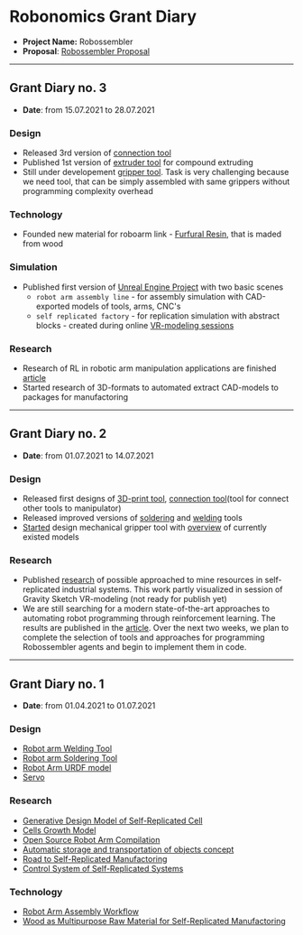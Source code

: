 # Robonomics Grant Diary

* **Project Name:** Robossembler
* **Proposal**: [Robossembler Proposal](https://github.com/airalab/robonomics-grant-program/tree/main/proposals/robossembler.md)

---

## Grant Diary no. 3

* **Date**: from 15.07.2021 to 28.07.2021

### Design

* Released 3rd version of [connection tool](https://gitlab.com/robosphere/arm-tools/connection-tool)
* Published 1st version of [extruder tool](https://gitlab.com/robosphere/arm-tools/extrude-melt-tool) for compound extruding
* Still under developement [gripper tool](https://gitlab.com/robosphere/arm-tools/grip-tool). Task is very challenging because we need tool, that can be simply assembled with same grippers without programming complexity overhead

### Technology

* Founded new material for roboarm link - [Furfural Resin](https://gitlab.com/robosphere/robossembler-docs/-/issues/3#note_635775190), that is maded from wood

### Simulation

* Published first version of [Unreal Engine Project](https://gitlab.com/robosphere/robossembler-unreal-engine-project) with two basic scenes
  * `robot arm assembly line` - for assembly simulation with CAD-exported models of tools, arms, CNC's
  * `self replicated factory` - for replication simulation with abstract blocks - created during online [VR-modeling sessions](https://www.youtube.com/playlist?list=PLTch2Mxp-At8FouCLnO5gBmhlm-VwQ6fH)

### Research

* Research of RL in robotic arm manipulation applications are finished [article](https://robosphere.gitlab.io/robossembler-docs/docs/technologies/machine-learning-in-robotics)
* Started research of 3D-formats to automated extract CAD-models to packages for manufactoring


---

## Grant Diary no. 2

* **Date**: from 01.07.2021 to 14.07.2021

### Design

* Released first designs of [3D-print tool](https://gitlab.com/robosphere/arm-tools/3d-print-tool), [connection tool](https://gitlab.com/robosphere/arm-tools/connection-tool)(tool for connect other tools to manipulator)
* Released improved versions of [soldering](https://gitlab.com/robosphere/arm-tools/soldering-tool) and [welding](https://gitlab.com/robosphere/arm-tools/welding-tool) tools
* [Started](https://gitlab.com/robosphere/arm-tools/grip-tool/-/issues/1) design mechanical gripper tool with [overview](https://robosphere.gitlab.io/robossembler-docs/docs/technologies/gripper-tools-research) of currently existed models

### Research

* Published [research](https://robosphere.gitlab.io/robossembler-docs/docs/mining) of possible approached to mine resources in self-replicated industrial systems. This work partly visualized in session of Gravity Sketch VR-modeling (not ready for publish yet)
* We are still searching for a modern state-of-the-art approaches to automating robot programming through reinforcement learning. The results are published in the [article](https://robosphere.gitlab.io/robossembler-docs/docs/technologies/machine-learning-in-robotics). Over the next two weeks, we plan to complete the selection of tools and approaches for programming Robossembler agents and begin to implement them in code.


---

## Grant Diary no. 1

* **Date**: from 01.04.2021 to 01.07.2021

### Design

* [Robot arm Welding Tool](https://gitlab.com/robosphere/arm-tools/welding-tool)
* [Robot arm Soldering Tool](https://gitlab.com/robosphere/arm-tools/soldering-tool)
* [Robot Arm URDF model](https://gitlab.com/robosphere/roboarm)
* [Servo](https://gitlab.com/robosphere/servo)

### Research

* [Generative Design Model of Self-Replicated Cell](https://gitlab.com/robosphere/robossembler-docs/-/blob/master/docs/models/generation)
* [Cells Growth Model](https://gitlab.com/robosphere/robossembler-docs/-/tree/master/docs/models/growth)
* [Open Source Robot Arm Compilation](https://gitlab.com/robosphere/open-source-robotics-projects)
* [Automatic storage and transportation of objects concept](https://gitlab.com/robosphere/robossembler-docs/-/blob/master/docs/autostorage.md)
* [Road to Self-Replicated Manufactoring](https://gitlab.com/robosphere/robossembler-docs/-/blob/master/docs/replication.md)
* [Control System of Self-Replicated Systems](https://gitlab.com/robosphere/robossembler-docs/-/blob/master/docs/information/information_support.md)

### Technology

* [Robot Arm Assembly Workflow](https://gitlab.com/robosphere/robossembler-docs/-/blob/master/docs/techinstruction.md)
* [Wood as Multipurpose Raw Material for Self-Replicated Manufactoring](https://gitlab.com/robosphere/robossembler-docs/-/blob/master/docs/technologies/wood.md)

